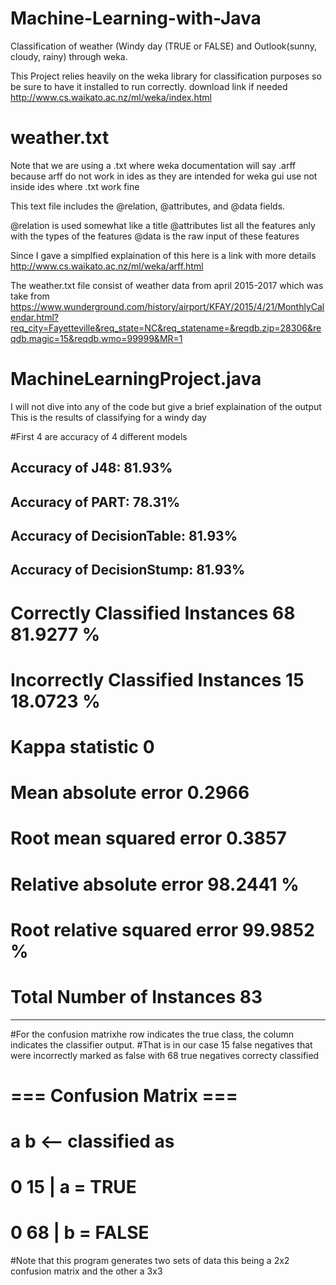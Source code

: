 # Machine-Learning-with-Java
Classification of weather (Windy day (TRUE or FALSE) and Outlook(sunny, cloudy, rainy) through weka.

This Project relies heavily on the weka library for classification purposes so be sure to have it installed to run correctly.
download link if needed http://www.cs.waikato.ac.nz/ml/weka/index.html

# weather.txt

Note that we are using a .txt where weka documentation will say .arff because arff do not work in ides as they are intended 
for weka gui use not inside ides where .txt work fine

This text file includes the @relation, @attributes, and @data fields.

@relation is used somewhat like a title
@attributes list all the features anly with the types of the features
@data is the raw input of these features

Since I gave a simplfied explaination of this here is a link with more details http://www.cs.waikato.ac.nz/ml/weka/arff.html

The weather.txt file consist of weather data from april 2015-2017 which was take from https://www.wunderground.com/history/airport/KFAY/2015/4/21/MonthlyCalendar.html?req_city=Fayetteville&req_state=NC&req_statename=&reqdb.zip=28306&reqdb.magic=15&reqdb.wmo=99999&MR=1

# MachineLearningProject.java

I will not dive into any of the code but give a brief explaination of the output
This is the results of classifying for a windy day

#First 4 are accuracy of 4 different models

Accuracy of J48: 81.93%                                             
---------------------------------
Accuracy of PART: 78.31%                                            
---------------------------------
Accuracy of DecisionTable: 81.93%
---------------------------------
Accuracy of DecisionStump: 81.93%
 ---------------------------------
# Correctly Classified Instances          68               81.9277 %
# Incorrectly Classified Instances        15               18.0723 %
# Kappa statistic                          0     
# Mean absolute error                      0.2966
# Root mean squared error                  0.3857
# Relative absolute error                 98.2441 %
# Root relative squared error             99.9852 %
# Total Number of Instances               83  
 ---------------------------------
#For the confusion matrixhe row indicates the true class, the column indicates the classifier output.
#That is in our case 15 false negatives that were incorrectly marked as false with 68 true negatives correcty classified

# === Confusion Matrix ===

#  a   b   <-- classified as
#  0  15 |  a = TRUE
#  0  68 |  b = FALSE
  
#Note that this program generates two sets of data this being a 2x2 confusion matrix and the other a 3x3

